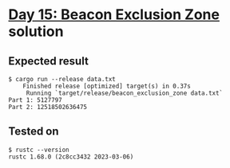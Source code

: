 # [Day 15: Beacon Exclusion Zone](https://adventofcode.com/2022/day/15) solution

## Expected result
```
$ cargo run --release data.txt
    Finished release [optimized] target(s) in 0.37s
     Running `target/release/beacon_exclusion_zone data.txt`
Part 1: 5127797
Part 2: 12518502636475
```

## Tested on
```
$ rustc --version
rustc 1.68.0 (2c8cc3432 2023-03-06)
```
